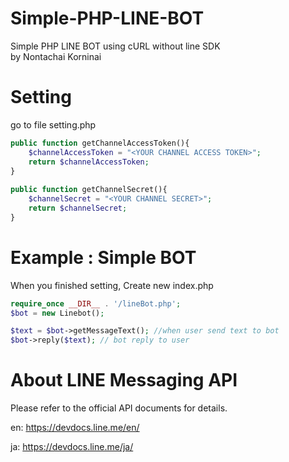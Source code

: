 # Simple-PHP-LINE-BOT
Simple PHP LINE BOT using cURL without line SDK <br />
by Nontachai Korninai

<h1>Setting</h1>
go to file setting.php

	
```php
public function getChannelAccessToken(){
	$channelAccessToken = "<YOUR CHANNEL ACCESS TOKEN>";
	return $channelAccessToken;
}
        
public function getChannelSecret(){
	$channelSecret = "<YOUR CHANNEL SECRET>";
	return $channelSecret;
}
```
<h1>Example : Simple BOT</h1>
When you finished setting, Create new index.php


```php
require_once __DIR__ . '/lineBot.php';
$bot = new Linebot();

$text = $bot->getMessageText(); //when user send text to bot	
$bot->reply($text); // bot reply to user
```

<h1>About LINE Messaging API</h1>

Please refer to the official API documents for details.

en: https://devdocs.line.me/en/

ja: https://devdocs.line.me/ja/
